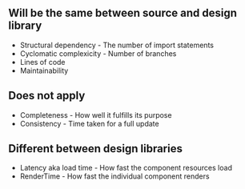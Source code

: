 ## Will be the same between source and design library

-   Structural dependency - The number of import statements
-   Cyclomatic complexicity - Number of branches
-   Lines of code
-   Maintainability

## Does not apply

-   Completeness - How well it fulfills its purpose
-   Consistency - Time taken for a full update

## Different between design libraries

-   Latency aka load time - How fast the component resources load
-   RenderTime - How fast the individual component renders
